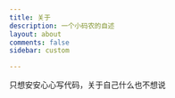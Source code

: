 ```yaml
---
title: 关于
description: 一个小码农的自述
layout: about
comments: false
sidebar: custom

---
```


只想安安心心写代码，关于自己什么也不想说



